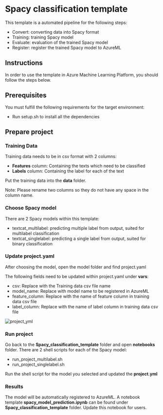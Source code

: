 # Spacy classification template

This template is a automated pipeline for the following steps:

- Convert: converting data into Spacy format
- Training: training Spacy model
- Evaluate: evaluation of the trained Spacy model
- Register: register the trained Spacy model to AzureML

## Instructions

In order to use the template in Azure Machine Learning Platform, you should follow the steps below.

## Prerequisites

You must fulfill the following requirements for the target environment:

- Run setup.sh to install all the dependencies

## Prepare project

### Training Data

Training data needs to be in csv format with 2 columns:

- **Features** column: Containing the texts which need to be classified
- **Labels** column: Containing the label for each of the text

Put the training data into the **data** folder.

Note: Please rename two columns so they do not have any space in the column name.

### Choose Spacy model

There are 2 Spacy models within this template:

- textcat_multilabel: predicting multiple label from output, suited for multilabel classification
- textcat_singlelabel: predicting a single label from output, suited for binary classification

### Update project.yaml

After choosing the model, open the model folder and find project.yaml

The following fields need to be updated within project.yaml under **vars**:

- csv: Replace with the Training data csv file name
- model_name: Replace with model name to be registered in AzureML
- feature_column: Replace with the name of feature column in training data csv file
- label_column: Replace with the name of label column in training data csv file

![project_yml](.md_resources/project_yml.png)

### Run project

Go back to the **Spacy_classification_template** folder and open **notebooks** folder. There are 2 shell scripts for each of the Spacy model:

- run_project_multilabel.sh
- run_project_singlelabel.sh

Run the shell script for the model you selected and updated the **project.yml**

### Results

The model will be automatically registered to AzureML. A notebook template **spacy_model_prediction.ipynb** can be found under **Spacy_classification_template** folder. Update this notebook for users.

